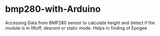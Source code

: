 # bmp280-with-Arduino
Accessing Data from BMP280 sensor to calculate height and detect if the module is in liftoff, descent or static mode.
Helps in finding of Epogee
